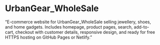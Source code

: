 # UrbanGear_WholeSale
“E-commerce website for UrbanGear_WholeSale selling jewellery, shoes, and home gadgets. Includes homepage, product pages, search, add-to-cart, checkout with customer details, responsive design, and ready for free HTTPS hosting on GitHub Pages or Netlify.”
